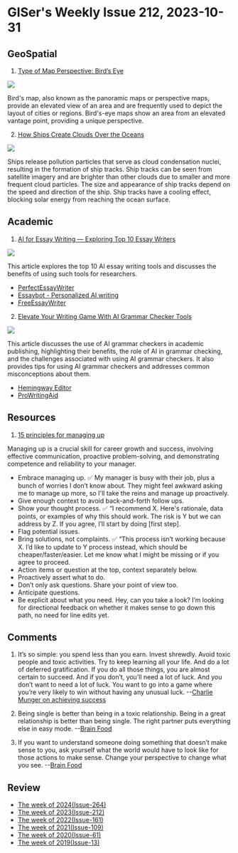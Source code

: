 # GISer's Weekly Issue 212, 2023-10-31

## GeoSpatial

1. [Type of Map Perspective: Bird’s Eye](https://www.geographyrealm.com/type-of-map-perspective-birds-eye/)

![](https://www.geographyrealm.com/wp-content/uploads/2023/01/birds-eye-map-seattle-1909.jpg)

Bird's map, also known as the panoramic maps or perspective maps, provide an elevated view of an area and are frequently used to depict the layout of cities or regions. Bird's-eye maps show an area from an elevated vantage point, providing a unique perspective.

2. [How Ships Create Clouds Over the Oceans](https://www.geographyrealm.com/ships-clouds-oceans/)

![](https://www.geographyrealm.com/wp-content/uploads/2022/05/atlantic-ocean-ship-tracks-portugal-2018016.jpg)

Ships release pollution particles that serve as cloud condensation nuclei, resulting in the formation of ship tracks. Ship tracks can be seen from satellite imagery and are brighter than other clouds due to smaller and more frequent cloud particles. The size and appearance of ship tracks depend on the speed and direction of the ship. Ship tracks have a cooling effect, blocking solar energy from reaching the ocean surface.

## Academic

1. [AI for Essay Writing — Exploring Top 10 Essay Writers](https://typeset.io/resources/best-ai-for-essay-writing/)

![](https://typeset.io/resources/content/images/size/w1000/2023/10/perfectessaywriter.png)

This article explores the top 10 AI essay writing tools and discusses the benefits of using such tools for researchers.

- [PerfectEssayWriter](https://www.perfectessaywriter.ai/)
- [Essaybot - Personalized AI writing](https://www.essaybot.com/login)
- [FreeEssayWriter](https://freeessaywriter.net/)

2. [Elevate Your Writing Game With AI Grammar Checker Tools](https://typeset.io/resources/ai-grammar-checker-to-elevate-your-writing/)

![](https://typeset.io/resources/content/images/size/w1000/2023/11/HemingwayEditor-.png)

This article discusses the use of AI grammar checkers in academic publishing, highlighting their benefits, the role of AI in grammar checking, and the challenges associated with using AI grammar checkers. It also provides tips for using AI grammar checkers and addresses common misconceptions about them.

- [Hemingway Editor](https://hemingwayapp.com/)
- [ProWritingAid](https://prowritingaid.com/)

## Resources

1. [15 principles for managing up](https://newsletter.weskao.com/p/15-principles-for-managing-up)

Managing up is a crucial skill for career growth and success, involving effective communication, proactive problem-solving, and demonstrating competence and reliability to your manager.

- Embrace managing up. ✅ My manager is busy with their job, plus a bunch of worries I don’t know about. They might feel awkward asking me to manage up more, so I'll take the reins and manage up proactively.
- Give enough context to avoid back-and-forth follow ups.
- Show your thought process. ✅ “I recommend X. Here's rationale, data points, or examples of why this should work. The risk is Y but we can address by Z. If you agree, I’ll start by doing [first step].
- Flag potential issues.
- Bring solutions, not complaints. ✅ “This process isn’t working because X. I’d like to update to Y process instead, which should be cheaper/faster/easier. Let me know what I might be missing or if you agree to proceed.
- Action items or question at the top, context separately below.
- Proactively assert what to do.
- Don’t only ask questions. Share your point of view too.
- Anticipate questions.
- Be explicit about what you need. Hey, can you take a look? I’m looking for directional feedback on whether it makes sense to go down this path, no need for line edits yet.

## Comments

1. It’s so simple: you spend less than you earn. Invest shrewdly. Avoid toxic people and toxic activities. Try to keep learning all your life. And do a lot of deferred gratification. If you do all those things, you are almost certain to succeed. And if you don’t, you’ll need a lot of luck. And you don’t want to need a lot of luck. You want to go into a game where you’re very likely to win without having any unusual luck.
   --[Charlie Munger on achieving success](https://fs.blog/brain-food/october-22-2023/)

2. Being single is better than being in a toxic relationship. Being in a great relationship is better than being single. The right partner puts everything else in easy mode.
   --[Brain Food](https://fs.blog/brain-food/october-22-2023/)

3. If you want to understand someone doing something that doesn’t make sense to you, ask yourself what the world would have to look like for those actions to make sense. Change your perspective to change what you see.
   --[Brain Food](https://fs.blog/brain-food/october-22-2023/)

## Review

- [The week of 2024(Issue-264)](../2024/issue-264.md)
- [The week of 2023(Issue-212)](../2023/issue-212.md)
- [The week of 2022(Issue-161)](../2022/issue-161.md)
- [The week of 2021(Issue-109)](../2021/issue-109.md)
- [The week of 2020(Issue-61)](../2020/issue-61.md)
- [The week of 2019(Issue-13)](../2019/issue-13.md)
